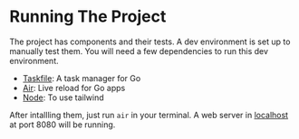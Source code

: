 # Running The Project

The project has components and their tests. A dev environment is set up to manually test them. You will need a few dependencies to run this dev environment.

- [Taskfile](https://taskfile.dev/): A task manager for Go
- [Air](https://github.com/air-verse/air): Live reload for Go apps
- [Node](https://nodejs.org): To use tailwind

After intallling them, just run `air` in your terminal. A web server in [localhost](http://localhost:8080) at port 8080 will be running.